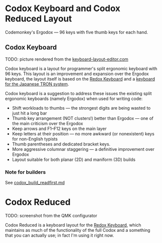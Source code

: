 # Codox Keyboard and Codox Reduced Layout

Codemonkey's Ergodox — 96 keys with five thumb keys for each hand.

## Codox Keyboard

TODO: picture rendered from the [keyboard-layout-editor.com](http://www.keyboard-layout-editor.com/#/gists/ad6df7f1135bbb0abf67581d130b4177)

Codox keyboard is a layout for programmer's split ergonomic keyboard with 96 keys. This layout is an improvement and expansion over the Ergodox keyboard, the layout itself is based on the [Redox Keyboard](https://github.com/mattdibi/redox-keyboard) and a [keyboard for the Japanese TRON system](http://xahlee.info/kbd/TRON_keyboard.html).

Codox keyboard is a suggestion to address these issues the existing split ergonomic keyboards (namely Ergodox) when used for writing code:

* Shift workloads to thumbs — the strongest digits are being wasted to just hit a long bar
* Thumb key arrangement (NOT clusters!) better than Ergodox — one of the main criticism over the Ergodox
* Keep arrows and F1–F12 keys on the main layer
* Keep letters at their position — no more awkward (or nonexistent) keys for non-English typists
* Thumb parentheses and dedicated bracket keys.
* More aggressive columnar staggering — a definitive improvement over Ergodox
* Layout suitable for both planar (2D) and maniform (3D) builds

### Note for builders

See [codox_build_readfirst.md](https://github.com/minjaesong/codox-keyboard/blob/master/codox_build_readfirst.md)

# Codox Reduced

TODO: screenshot from the QMK configurator

Codox Reduced is a keyboard layout for the [Redox Keyboard](https://github.com/mattdibi/redox-keyboard), which maintains as much of the functionality of the full Codox and a something that you can actually use; in fact I'm using it right now.
